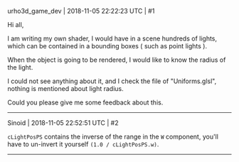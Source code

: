 urho3d_game_dev | 2018-11-05 22:22:23 UTC | #1

Hi all,

I am writing my own shader, I would have in a scene hundreds of lights, which can be contained in a bounding boxes ( such as point lights ).

When the object is going to be rendered, I would like to know the radius of the light.

I could not see anything about it, and I check the file of "Uniforms.glsl", nothing is mentioned about light radius.

Could you please give me some feedback about this.

-------------------------

Sinoid | 2018-11-05 22:52:51 UTC | #2

`cLightPosPS` contains the inverse of the range in the `W` component, you'll have to un-invert it yourself `(1.0 / cLightPosPS.w)`.

-------------------------

